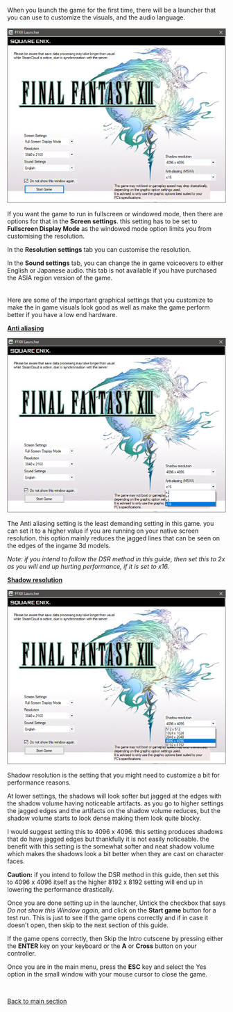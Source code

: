 When you launch the game for the first time, there will be a launcher that you can use to customize the visuals, and the audio language.
<br><br>
![img](images/launcher/launcher.png)

If you want the game to run in fullscreen or windowed mode, then there are options for that in the **Screen settings**. this setting has to be set to **Fullscreen Display Mode** as the windowed mode option limits 
you from customising the resolution.

In the **Resolution settings** tab you can customise the resolution.

In the **Sound settings** tab, you can change the in game voiceovers to either English or Japanese audio. this tab is not available if you have purchased the ASIA region version of the game.
<br><br><br>
Here are some of the important graphical settings that you customize to make the in game visuals look good as well as make the game perform better if you have a low end hardware.
<br>

**<ins>Anti aliasing</ins>**

![img](images/launcher/launcher_aa.png)

The Anti aliasing setting is the least demanding setting in this game. you can set it to a higher value if you are running on your native screen resolution. this option mainly reduces the jagged lines that can be seen on the edges of the ingame 3d models.

*Note: if you intend to follow the DSR method in this guide, then set this to 2x as you will end up hurting performance, if it is set to x16.*
<br>

**<ins>Shadow resolution</ins>**

![img](images/launcher/launcher_sr.png)

Shadow resolution is the setting that you might need to customize a bit for performance reasons.

At lower settings, the shadows will look softer but jagged at the edges with the shadow volume having noticeable artifacts. as you go to higher settings the jagged edges and the artifacts on the shadow volume 
reduces, but the shadow volume starts to look dense making them look quite blocky.

I would suggest setting this to 4096 x 4096. this setting produces shadows that do have jagged edges but thankfully it is not easily noticeable. the benefit with this setting is the somewhat softer and neat 
shadow volume which makes the shadows look a bit better when they are cast on character faces.

**Caution:** if you intend to follow the DSR method in this guide, then set this to 4096 x 4096 itself as the higher 8192 x 8192 setting will end up in lowering the performance drastically.

Once you are done setting up in the launcher, Untick the checkbox that says *Do not show this Window again*, and click on the **Start game** button for a test run.
This is just to see if the game opens correctly and if in case it doesn't open, then skip to the next section of this guide.

If the game opens correctly, then Skip the Intro cutscene by pressing either the **ENTER** key on your keyboard or the **A** or **Cross** button on your controller.

Once you are in the main menu, press the **ESC** key and select the Yes option in the small window with your mouse cursor to close the game.

<br>

[Back to main section](https://github.com/Surihix/Fixing-enhancing-Final-Fantasy-XIII/blob/main/docs/index.md)
